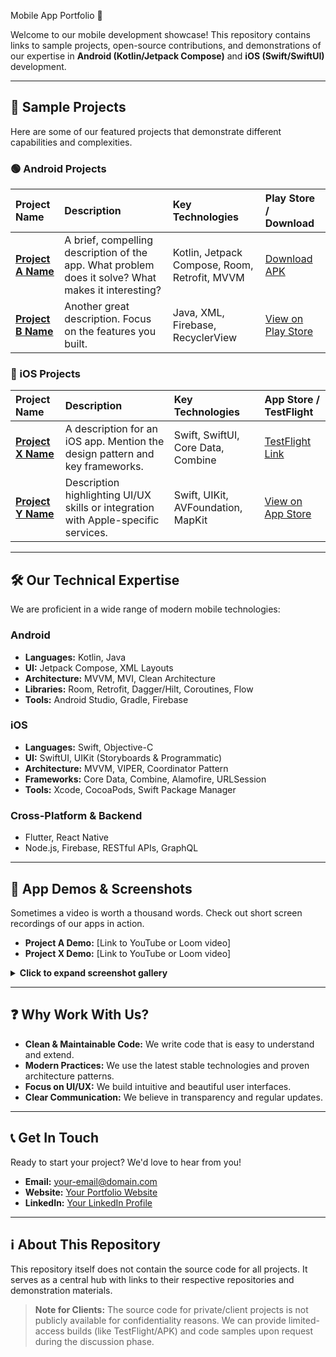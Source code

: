  Mobile App Portfolio 🚀

Welcome to our mobile development showcase! This repository contains links to sample projects, open-source contributions, and demonstrations of our expertise in **Android (Kotlin/Jetpack Compose)** and **iOS (Swift/SwiftUI)** development.

---

## 📂 Sample Projects

Here are some of our featured projects that demonstrate different capabilities and complexities.

### 🟢 Android Projects

| Project Name | Description | Key Technologies | Play Store / Download |
| :--- | :--- | :--- | :--- |
| **[Project A Name](https://github.com/yourusername/project-a)** | A brief, compelling description of the app. What problem does it solve? What makes it interesting? | Kotlin, Jetpack Compose, Room, Retrofit, MVVM | [Download APK](link/to/your/apk) |
| **[Project B Name](https://github.com/yourusername/project-b)** | Another great description. Focus on the features you built. | Java, XML, Firebase, RecyclerView | [View on Play Store](your-play-store-link) |

### 🔵 iOS Projects

| Project Name | Description | Key Technologies | App Store / TestFlight |
| :--- | :--- | :--- | :--- |
| **[Project X Name](https://github.com/yourusername/project-x)** | A description for an iOS app. Mention the design pattern and key frameworks. | Swift, SwiftUI, Core Data, Combine | [TestFlight Link](your-testflight-link) |
| **[Project Y Name](https://github.com/yourusername/project-y)** | Description highlighting UI/UX skills or integration with Apple-specific services. | Swift, UIKit, AVFoundation, MapKit | [View on App Store](your-app-store-link) |

---

## 🛠️ Our Technical Expertise

We are proficient in a wide range of modern mobile technologies:

### Android
*   **Languages:** Kotlin, Java
*   **UI:** Jetpack Compose, XML Layouts
*   **Architecture:** MVVM, MVI, Clean Architecture
*   **Libraries:** Room, Retrofit, Dagger/Hilt, Coroutines, Flow
*   **Tools:** Android Studio, Gradle, Firebase

### iOS
*   **Languages:** Swift, Objective-C
*   **UI:** SwiftUI, UIKit (Storyboards & Programmatic)
*   **Architecture:** MVVM, VIPER, Coordinator Pattern
*   **Frameworks:** Core Data, Combine, Alamofire, URLSession
*   **Tools:** Xcode, CocoaPods, Swift Package Manager

### Cross-Platform & Backend
*   Flutter, React Native
*   Node.js, Firebase, RESTful APIs, GraphQL

---

## 📱 App Demos & Screenshots

Sometimes a video is worth a thousand words. Check out short screen recordings of our apps in action.

*   **Project A Demo:** [Link to YouTube or Loom video]
*   **Project X Demo:** [Link to YouTube or Loom video]

<details>
<summary><b>Click to expand screenshot gallery</b></summary>
<br>
  
<!-- You can host images on GitHub directly by dragging them into the editor, or use a service like imgur -->
<!-- Example of how to add an image: ![Alt Text](image-url) -->

**Project A Screenshots**
<p>
  <img src="screenshots/project_a_1.jpg" width="200">
  <img src="screenshots/project_a_2.jpg" width="200">
</p>

**Project X Screenshots**
<p>
  <img src="screenshots/project_x_1.png" width="200">
  <img src="screenshots/project_x_2.png" width="200">
</p>

</details>

---

## ❓ Why Work With Us?

*   **Clean & Maintainable Code:** We write code that is easy to understand and extend.
*   **Modern Practices:** We use the latest stable technologies and proven architecture patterns.
*   **Focus on UI/UX:** We build intuitive and beautiful user interfaces.
*   **Clear Communication:** We believe in transparency and regular updates.

---

## 📞 Get In Touch

Ready to start your project? We'd love to hear from you!

*   **Email:** [your-email@domain.com](mailto:your-email@domain.com)
*   **Website:** [Your Portfolio Website](https://yourwebsite.com)
*   **LinkedIn:** [Your LinkedIn Profile](https://linkedin.com/in/yourprofile)

---

## ℹ️ About This Repository

This repository itself does not contain the source code for all projects. It serves as a central hub with links to their respective repositories and demonstration materials.

> **Note for Clients:** The source code for private/client projects is not publicly available for confidentiality reasons. We can provide limited-access builds (like TestFlight/APK) and code samples upon request during the discussion phase.
